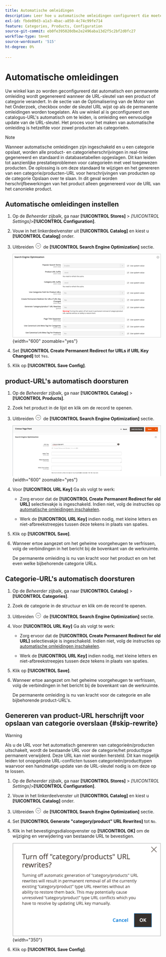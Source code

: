 ```yaml
---
title: Automatische omleidingen
description: Leer hoe u automatische omleidingen configureert die moeten worden gegenereerd wanneer de URL-sleutel van een product of categorie wordt gewijzigd in uw winkel Commerce.
exl-id: fbde09d3-a1a3-4bac-a850-4c74c99fe714
feature: Categories, Products, Configuration
source-git-commit: eb0fe395020dbe2e2496aba13d2f5c2bf2d0fc27
workflow-type: tm+mt
source-wordcount: '515'
ht-degree: 0%

---
```


# Automatische omleidingen

Uw winkel kan zo worden geconfigureerd dat automatisch een permanente omleiding wordt gegenereerd wanneer de URL-sleutel van een product of categorie verandert. In de sectie van de Optimalisering van de Motor van het Onderzoek, checkbox onder de sleutel URL wijst op als de permanente omleidingen worden toegelaten. Als uw winkel al is geconfigureerd om catalogus-URL&#39;s automatisch om te leiden, is omleiding een eenvoudige update van de URL-sleutel. Het proces voor het maken van automatische omleiding is hetzelfde voor zowel producten als categorieën.

>[!NOTE]
>
>Wanneer automatische omleidingen zijn ingeschakeld en u een categorie opslaat, worden alle product- en categorieherschrijvingen in real-time gegenereerd en standaard in databasetabellen opgeslagen. Dit kan leiden tot aanzienlijke prestatieproblemen voor categorieën met veel toegewezen producten. De oplossing is om deze standaard te wijzigen en het genereren van een categorie/producten-URL voor herschrijvingen van producten op de categorie Opslaan over te slaan. In dit geval worden herschrijfbewerkingen van het product alleen gegenereerd voor de URL van het canonieke product.

## Automatische omleidingen instellen

1. Op de _Beheerder_ zijbalk, ga naar **[!UICONTROL Stores]** > _[!UICONTROL Settings]_>**[!UICONTROL Configuration]**.

1. Vouw in het linkerdeelvenster uit **[!UICONTROL Catalog]** en kiest u **[!UICONTROL Catalog]** onder.

1. Uitbreiden ![Expansiekiezer](../assets/icon-display-expand.png) de **[!UICONTROL Search Engine Optimization]** sectie.

   ![Catalogusconfiguratie - optimalisatie zoekprogramma](../configuration-reference/catalog/assets/catalog-search-engine-optimization.png){width="600" zoomable="yes"}

1. Set **[!UICONTROL Create Permanent Redirect for URLs if URL Key Changed]** tot `Yes`.

1. Klik op **[!UICONTROL Save Config]**.

## product-URL&#39;s automatisch doorsturen

1. Op de _Beheerder_ zijbalk, ga naar **[!UICONTROL Catalog]** > **[!UICONTROL Products]**.

1. Zoek het product in de lijst en klik om de record te openen.

1. Uitbreiden ![Expansiekiezer ](../assets/icon-display-expand.png) de **[!UICONTROL Search Engine Optimization]** sectie.

   ![Optimalisatie van zoekmachines voor producten - permanent omleiden](./assets/product-search-engine-optimization-create-permanent-redirect.png){width="600" zoomable="yes"}

1. Voor **[!UICONTROL URL Key]** Ga als volgt te werk:

   - Zorg ervoor dat de **[!UICONTROL Create Permanent Redirect for old URL]** selectievakje is ingeschakeld. Indien niet, volg de instructies op [automatische omleidingen inschakelen](url-rewrite.md#configure-url-rewrites).

   - Werk de **[!UICONTROL URL Key]** indien nodig, met kleine letters en niet-afbreekstreepjes tussen deze tekens in plaats van spaties.

1. Klik op **[!UICONTROL Save]**.

1. Wanneer ertoe aangezet om het geheime voorgeheugen te verfrissen, volg de verbindingen in het bericht bij de bovenkant van de werkruimte.

   De permanente omleiding is nu van kracht voor het product en om het even welke bijbehorende categorie URLs.

## Categorie-URL&#39;s automatisch doorsturen

1. Op de _Beheerder_ zijbalk, ga naar **[!UICONTROL Catalog]** > **[!UICONTROL Categories]**.

1. Zoek de categorie in de structuur en klik om de record te openen.

1. Uitbreiden ![Expansiekiezer](../assets/icon-display-expand.png) de **[!UICONTROL Search Engine Optimization]** sectie.

1. Voor **[!UICONTROL URL Key]** Ga als volgt te werk:

   - Zorg ervoor dat de **[!UICONTROL Create Permanent Redirect for old URL]** selectievakje is ingeschakeld. Indien niet, volg de instructies op [automatische omleidingen inschakelen](url-rewrite.md#configure-url-rewrites).

   - Werk de **[!UICONTROL URL Key]** indien nodig, met kleine letters en niet-afbreekstreepjes tussen deze tekens in plaats van spaties.

1. Klik op **[!UICONTROL Save]**.

1. Wanneer ertoe aangezet om het geheime voorgeheugen te verfrissen, volg de verbindingen in het bericht bij de bovenkant van de werkruimte.

   De permanente omleiding is nu van kracht voor de categorie en alle bijbehorende product-URL&#39;s.

## Genereren van product-URL herschrijft voor opslaan van categorie overslaan {#skip-rewrite}

>[!WARNING]
>
>Als u de URL voor het automatisch genereren van categorieën/producten uitschakelt, wordt de bestaande URL voor de categorie/het producttype permanent verwijderd. Deze URL kan niet worden hersteld. Dit kan mogelijk leiden tot onopgeloste URL-conflicten tussen categorieën/producttypen waarvoor een handmatige update van de URL-sleutel nodig is om deze op te lossen.

1. Op de _Beheerder_ zijbalk, ga naar **[!UICONTROL Stores]** > _[!UICONTROL Settings]_>**[!UICONTROL Configuration]**.

1. Vouw in het linkerdeelvenster uit **[!UICONTROL Catalog]** en kiest u **[!UICONTROL Catalog]** onder.

1. Uitbreiden ![Expansiekiezer](../assets/icon-display-expand.png) de **[!UICONTROL Search Engine Optimization]** sectie.

1. Set **[!UICONTROL Generate "category/product" URL Rewrites]** tot `No`.

1. Klik in het bevestigingsdialoogvenster op **[!UICONTROL OK]** om de wijziging en verwijdering van bestaande URL te bevestigen.

   ![Herschrijvingen van categorie/product-URL uitschakelen - bevestigen](./assets/seo-rewrite-off.png){width="350"}

1. Klik op **[!UICONTROL Save Config]**.
